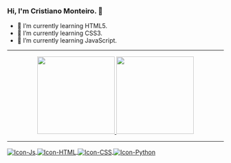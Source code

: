 ### Hi, I'm Cristiano Monteiro. 👋
- 🌱 I’m currently learning HTML5.
- 🌱 I’m currently learning CSS3.
- 🌱 I’m currently learning JavaScript.
<hr>
<div align="center">
  <a href="https://github.com/Cristiano-Monteiro">
  <img height="180em" src="https://github-readme-stats.vercel.app/api?username=Cristiano-Monteiro&show_icons=true&theme=dark&include_all_commits=true&count_private=true"/>
  <img height="180em" src="https://github-readme-stats.vercel.app/api/top-langs/?username=Cristiano-Monteiro&layout=compact&langs_count=7&theme=dark"/>
</div>
<hr>
<div style="display: inline_block">
  <img align="center" alt="Icon-Js" src="https://img.shields.io/badge/JavaScript-323330?style=for-the-badge&logo=javascript&logoColor=F7DF1E">
  <img align="center" alt="Icon-HTML" src="https://img.shields.io/badge/HTML5-E34F26?style=for-the-badge&logo=html5&logoColor=white">
  <img align="center" alt="Icon-CSS" src="https://img.shields.io/badge/CSS3-1572B6?style=for-the-badge&logo=css3&logoColor=white">
  <img align="center" alt="Icon-Python" src="https://img.shields.io/badge/Python-14354C?style=for-the-badge&logo=python&logoColor=white">
</div>
 
<!--
**Cristiano-Monteiro/Cristiano-Monteiro** is a ✨ _special_ ✨ repository because its `README.md` (this file) appears on your GitHub profile.

Here are some ideas to get you started:
- 🔭 I’m currently working on ...
- 👯 I’m looking to collaborate on ...
- 🤔 I’m looking for help with ...
- 💬 Ask me about ...
- 📫 How to reach me: ...
- 😄 Pronouns: ...
- ⚡ Fun fact: ...
-->
